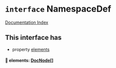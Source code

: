 # `interface` NamespaceDef

[Documentation Index](../README.md)

## This interface has

- property [elements](#-elements-docnode)


#### 📄 elements: [DocNode](../type.DocNode/README.md)\[]



